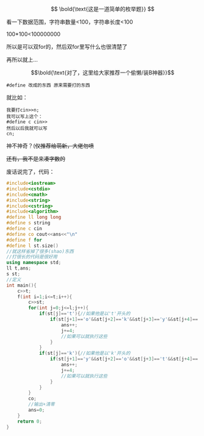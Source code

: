 $$ \bold{\text{这是一道简单的枚举题}} $$

看一下数据范围，字符串数量<100，字符串长度<100

100*100<100000000

所以是可以双for的，然后双for里写什么也很清楚了

再所以就上...

$$\bold{\text{对了，这里给大家推荐一个偷懒/装B神器}}$$



	#define 改成的东西 原来需要打的东西
    
就比如：

	我要打cin>>n;
    我可以写上这个：
    #define c cin>>
    然后以后我就可以写
    cn;
    
神不神奇？(~~仅推荐给萌新，大佬勿喷~~

~~还有，我不是来凑字数的~~

废话说完了，代码：

```cpp
#include<iostream>
#include<cstdio>
#include<cmath>
#include<string>
#include<cstring>
#include<algorithm>
#define ll long long
#define s string
#define c cin
#define co cout<<ans<<"\n"
#define f for
#define l st.size()
//就这样省掉了很多(shao)东西
//打很长的代码是很好用
using namespace std;
ll t,ans;
s st;
//定义
int main(){
	c>>t;
	f(int i=1;i<=t;i++){
		c>>st;
		for(int j=0;j<=l;j++){
			if(st[j]=='t'){//如果他是以't'开头的
				if(st[j+1]=='o'&&st[j+2]=='k'&&st[j+3]=='y'&&st[j+4]=='o'){
					ans++;
					j+=4;
                    //如果可以就执行这些
				}
			}
			if(st[j]=='k'){//如果他是以'k'开头的
				if(st[j+1]=='y'&&st[j+2]=='o'&&st[j+3]=='t'&&st[j+4]=='o'){
					ans++;
					j+=4;
                    //如果可以就执行这些
				}
			}
		}
		co;
        //输出+清零
		ans=0;
	}
	return 0;
}
```
